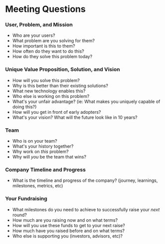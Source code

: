 # Meeting Questions

### User, Problem, and Mission
- Who are your users?
- What problem are you solving for them?
- How important is this to them?
- How often do they want to do this?
- How do they solve this problem today?

### Unique Value Proposition, Solution, and Vision
- How will you solve this problem?
- Why is this better than their existing solutions?
- What new technology enables this?
- Who else is working on this problem?
- What's your unfair advantage? (ie: What makes you uniquely capable of doing this?)
- How will you get in front of early adopters?
- What's your vision? What will the future look like in 10 years?

### Team
- Who is on your team?
- What's your history together?
- Why work on _this_ problem?
- Why will _you_ be the team that wins?

### Company Timeline and Progress
- What is the timeline and progress of the company? (journey, learnings, milestones, metrics, etc)

### Your Fundraising
- What milestones do you need to achieve to successfully raise your _next_ round?
- How much are you raising now and on what terms?
- How will you use these funds to get to your next raise?
- How much have you raised before and on what terms?
- Who else is supporting you (investors, advisors, etc)?
